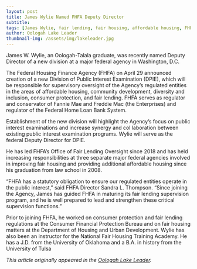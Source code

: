 ```yaml
---
layout: post
title: James Wylie Named FHFA Deputy Director
subtitle:
tags: [James Wylie, fair lending, fair housing, affordable housing, FHFA]
author: Oologah Lake Leader
thumbnail-img: /assets/img/lakeleader.jpg
---
```


James W. Wylie, an Oologah-Talala graduate, was recently named Deputy Director of a new division at a major federal agency in Washington, D.C.  

The Federal Housing Finance Agency (FHFA) on April 29 announced creation of a new Division of Public Interest Examination (DPIE), which will be responsible for 
supervisory oversight of the Agency’s regulated entities in the areas of affordable housing, community development, diversity and inclusion, consumer protection, and
fair lending. FHFA serves as regulator and conservator of Fannie Mae and Freddie Mac (the Enterprises) and regulator of the Federal Home Loan Bank System.  

Establishment of the new division will highlight the Agency’s focus on public interest examinations and increase synergy and col laboration between existing
public interest examination programs. Wylie will serve as the federal Deputy Director for DPIE.

He has led FHFA’s Office of Fair Lending Oversight since 2018 and has held increasing responsibilities at three separate major federal agencies involved in improving fair
housing and providing additional affordable housing since his graduation from law school in 2008.

“FHFA has a statutory obligation to ensure our regulated entities operate in the public interest,” said FHFA Director Sandra L. Thompson. “Since joining the Agency, James
has guided FHFA in maturing its fair lending supervision program, and he is well prepared to lead and strengthen these critical supervision functions.”

Prior to joining FHFA, he worked on consumer protection and fair lending regulations at the Consumer Financial Protection Bureau and on fair housing matters
at the Department of Housing and Urban Development. Wylie has also been an instructor for the National Fair Housing Training Academy. He has a J.D. from the University of Oklahoma and a B.A. in history from the University of Tulsa

_This article originally appeared in the [Oologah Lake Leader](https://https://www.reidnewspapers.com/oologahlakeleader)._  
